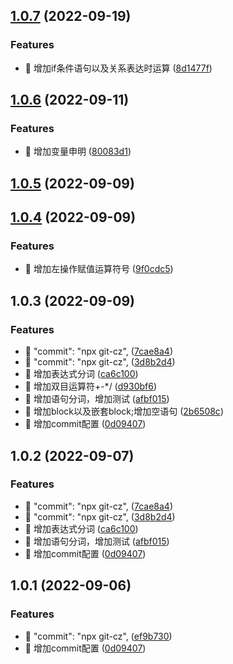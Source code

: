 ## [1.0.7](https://github.com/coloseo-design/parser/compare/v1.0.6...v1.0.7) (2022-09-19)


### Features

* 🎸 增加if条件语句以及关系表达时运算 ([8d1477f](https://github.com/coloseo-design/parser/commit/8d1477f0c2220e3dad68fd38a757ccbc11c1b014))



## [1.0.6](https://github.com/coloseo-design/parser/compare/v1.0.5...v1.0.6) (2022-09-11)


### Features

* 🎸 增加变量申明 ([80083d1](https://github.com/coloseo-design/parser/commit/80083d13265e289bb4e678e5a82d76b5ed7611c6))



## [1.0.5](https://github.com/coloseo-design/parser/compare/v1.0.4...v1.0.5) (2022-09-09)



## [1.0.4](https://github.com/coloseo-design/parser/compare/v1.0.3...v1.0.4) (2022-09-09)


### Features

* 🎸 增加左操作赋值运算符号 ([9f0cdc5](https://github.com/coloseo-design/parser/commit/9f0cdc5094942cd103f6d0172d7d9644141ebd2f))



## 1.0.3 (2022-09-09)


### Features

* 🎸 "commit": "npx git-cz", ([7cae8a4](https://github.com/coloseo-design/parser/commit/7cae8a4e8312e4454f14466d545b7b2c715ea486))
* 🎸 "commit": "npx git-cz", ([3d8b2d4](https://github.com/coloseo-design/parser/commit/3d8b2d4b59c31c395f408f3890944d4ea9993d62))
* 🎸 增加表达式分词 ([ca6c100](https://github.com/coloseo-design/parser/commit/ca6c100179e96a23b1bcf577d31e7aa857fbd1c0))
* 🎸 增加双目运算符+-*/ ([d930bf6](https://github.com/coloseo-design/parser/commit/d930bf6c43ddd517a078766349528742b667413d))
* 🎸 增加语句分词，增加测试 ([afbf015](https://github.com/coloseo-design/parser/commit/afbf015cdb9507c5ca4ddbb55e208900833a330f))
* 🎸 增加block以及嵌套block;增加空语句 ([2b6508c](https://github.com/coloseo-design/parser/commit/2b6508c9a8915e3d1306f590b83a26a565043d8e))
* 🎸 增加commit配置 ([0d09407](https://github.com/coloseo-design/parser/commit/0d094073aef114e5bd6d15513901817c486e62f3))



## 1.0.2 (2022-09-07)


### Features

* 🎸 "commit": "npx git-cz", ([7cae8a4](https://github.com/coloseo-design/parser/commit/7cae8a4e8312e4454f14466d545b7b2c715ea486))
* 🎸 "commit": "npx git-cz", ([3d8b2d4](https://github.com/coloseo-design/parser/commit/3d8b2d4b59c31c395f408f3890944d4ea9993d62))
* 🎸 增加表达式分词 ([ca6c100](https://github.com/coloseo-design/parser/commit/ca6c100179e96a23b1bcf577d31e7aa857fbd1c0))
* 🎸 增加语句分词，增加测试 ([afbf015](https://github.com/coloseo-design/parser/commit/afbf015cdb9507c5ca4ddbb55e208900833a330f))
* 🎸 增加commit配置 ([0d09407](https://github.com/coloseo-design/parser/commit/0d094073aef114e5bd6d15513901817c486e62f3))



## 1.0.1 (2022-09-06)


### Features

* 🎸 "commit": "npx git-cz", ([ef9b730](https://github.com/coloseo-design/parser/commit/ef9b730a8151abda0915bb795fe7f2afcdfc314a))
* 🎸 增加commit配置 ([0d09407](https://github.com/coloseo-design/parser/commit/0d094073aef114e5bd6d15513901817c486e62f3))



